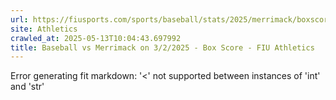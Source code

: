 ```yaml
---
url: https://fiusports.com/sports/baseball/stats/2025/merrimack/boxscore/12735
site: Athletics
crawled_at: 2025-05-13T10:04:43.697992
title: Baseball vs Merrimack on 3/2/2025 - Box Score - FIU Athletics
---
```


Error generating fit markdown: '<' not supported between instances of 'int' and 'str'